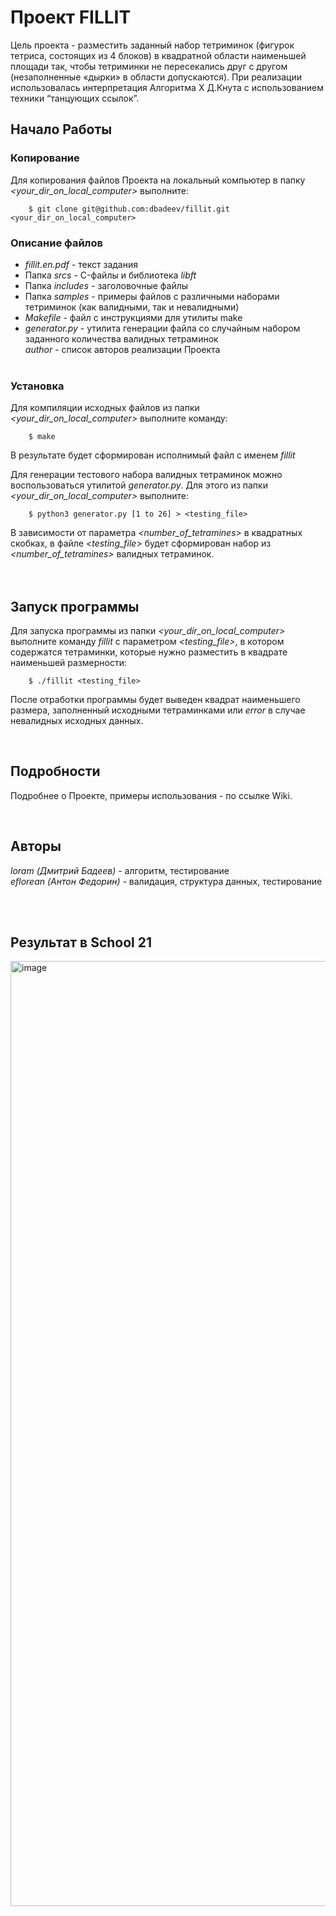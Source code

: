 # Проект FILLIT
Цель проекта - разместить заданный набор тетриминок (фигурок тетриса, состоящих из 4 блоков) в квадратной области наименьшей площади так, чтобы тетриминки не пересекались друг с другом (незаполненные «дырки» в области допускаются). При реализации использовалась интерпретация Алгоритма Х Д.Кнута с использованием техники “танцующих ссылок”.



## Начало Работы

### Копирование
Для копирования файлов Проекта на локальный компьютер в папку *<your_dir_on_local_computer>* выполните:

```
    $ git clone git@github.com:dbadeev/fillit.git <your_dir_on_local_computer>
```

### Описание файлов
* *fillit.en.pdf* - текст задания  
* Папка *srcs* - C-файлы и библиотека *libft*  
* Папка *includes* - заголовочные файлы  
* Папка *samples* - примеры файлов с различными наборами тетриминок (как валидными, так и невалидными)  
* *Makefile* - файл с инструкциями для утилиты make  
* *generator.py* - утилита генерации файла со случайным набором заданного количества валидных тетраминок  
 *author* - список авторов реализации Проекта  
  <br>
  
  
### Установка
Для компиляции исходных файлов из папки *<your_dir_on_local_computer>* выполните команду:

```
    $ make
```

В результате будет сформирован исполнимый файл с именем *fillit*

Для генерации тестового набора валидных тетраминок можно воспользоваться утилитой *generator.py*. Для этого из папки *<your_dir_on_local_computer>* выполните:

```
    $ python3 generator.py [1 to 26] > <testing_file>
```

В зависимости от параметра *<number_of_tetramines>* в квадратных скобках, в файле *<testing_file>*  будет сформирован набор из *<number_of_tetramines>* валидных тетраминок.
<br>
<br>
<br>
  
## Запуск программы

Для запуска программы из папки *<your_dir_on_local_computer>* выполните команду *fillit* с параметром *<testing_file>*, в котором содержатся тетраминки, которые нужно разместить в квадрате наименьшей размерности:

```
    $ ./fillit <testing_file>
```

После отработки программы будет выведен квадрат наименьшего размера, заполненный исходными тетраминками или *error* в случае невалидных исходных данных.

<br>  

## Подробности

Подробнее о Проекте, примеры использования - по ссылке Wiki.

<br>

## Авторы

*loram (Дмитрий Бадеев)* - алгоритм, тестирование  
*eflorean (Антон Федорин)* - валидация, структура данных, тестирование

<br>
<br>

## Результат в School 21

<img width="1512" alt="image" src="https://github.com/dbadeev/fillit/assets/50623941/3277a6ce-0340-4718-b317-4cc75decc093">
